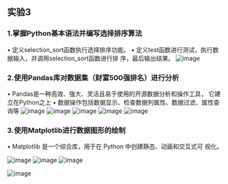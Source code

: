 ## 实验3
### 1.掌握Python基本语法并编写选择排序算法
• 定义selection_sort函数执行选择排序功能。
• 定义test函数进行测试，执行数据输入，并调用selection_sort函数进行排
序，最后输出结果。
![image](https://user-images.githubusercontent.com/96356893/236663336-b1ce91f3-df6f-42f9-9c31-cdc2c2a93596.png)

### 2.使用Pandas库对数据集（财富500强排名）进行分析
• Pandas是一种高效、强大、灵活且易于使用的开源数据分析和操作工具，
它建立在Python之上
• 数据操作包括数据显示、检查数据列属性、数据过滤、属性查询等
![image](https://user-images.githubusercontent.com/96356893/236663356-b6bebe0e-3732-4e2a-a90c-ec8a7d4cb07f.png)
![image](https://user-images.githubusercontent.com/96356893/236663414-0e8315fe-5556-4f3a-b1aa-a6b43c60cc4b.png)
![image](https://user-images.githubusercontent.com/96356893/236663460-0079a5e1-4c2e-4f74-92ac-798eceea8357.png)
![image](https://user-images.githubusercontent.com/96356893/236663466-7c3f3d0a-503f-4ea0-961f-99c27335654d.png)
![image](https://user-images.githubusercontent.com/96356893/236663480-9c22cc27-3ecc-406a-b930-beb76f7c6019.png)
### 3.使用Matplotlib进行数据图形的绘制
• Matplotlib 是一个综合库，用于在 Python 中创建静态、动画和交互式可
视化。

![image](https://user-images.githubusercontent.com/96356893/236663491-f23617ad-1165-43e3-a667-ec4a8bcffb18.png)
![image](https://user-images.githubusercontent.com/96356893/236663504-8e342097-29ee-4882-9728-9423ff9b0e43.png)
![image](https://user-images.githubusercontent.com/96356893/236663511-2814caa3-7c4c-41ba-b426-ff06a632dc8e.png)

![image](https://user-images.githubusercontent.com/96356893/236663519-83d741d4-b5e8-4d13-9485-cc4dea53ecae.png)